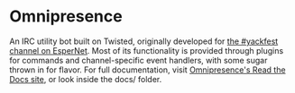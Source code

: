 # Omnipresence

An IRC utility bot built on Twisted, originally developed for [the
\#yackfest channel on EsperNet][yf].
Most of its functionality is provided through plugins for commands and
channel-specific event handlers, with some sugar thrown in for flavor.
For full documentation, visit [Omnipresence's Read the Docs site][rtd],
or look inside the docs/ folder.

[rtd]: https://omnipresence.readthedocs.org/
[yf]: https://room208.org/yackfest/
